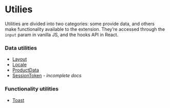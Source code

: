 # Utilies

Utilities are divided into two categories: some provide data, and others make functionality available to the extension. They’re accessed through the `input` param in vanilla JS, and the hooks API in React.

### Data utilities

- [Layout](./Layout.md)
- [Locale](./Locale.md)
- [ProductData](./ProductData.md)
- [SessionToken](./SessionToken.md) *- incomplete docs*

### Functionality utilities

- [Toast](./Toast.md)